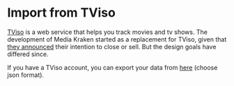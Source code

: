 # Import from TViso

[TViso](https://es.tviso.com) is a web service that helps you track movies and tv shows. The development of Media Kraken started as a replacement for TViso, given that [they announced](https://blog.tviso.com/tenemos-que-hablar) their intention to close or sell. But the design goals have differed since.

If you have a TViso account, you can export your data from [here](https://es.tviso.com/my-settings/export-collection) (choose json format).
